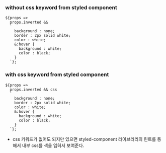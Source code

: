 ### without css keyword from styled component
```
${props =>
  props.inverted &&
  `
    background : none;
    border : 2px solid white;
    color : white;
    &:hover {
      background : white;
      color : black;
    }
  `};
```

### with css keyword from styled component
```
${props =>
  props.inverted && css
  `
    background : none;
    border : 2px solid white;
    color : white;
    &:hover {
      background : white;
      color : black;
    }
  `};
```
- css 키워드가 없어도 되지만 있으면 styled-component 라이브러리의 린트를 통해서 내부 css를 색을 입혀서 보여준다.
